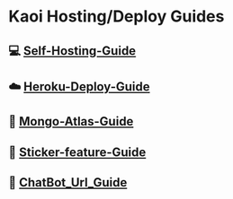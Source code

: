 # Kaoi Hosting/Deploy Guides

## 💻 [Self-Hosting-Guide](https://github.com/Hiroto77/Kaoi-Guides/blob/main/Self-hosting-guide.md)
## ☁️ [Heroku-Deploy-Guide](https://github.com/Hiroto77/Kaoi-Guides/blob/main/Heroku-Deploy-Guide.md) 
## 💚 [Mongo-Atlas-Guide](https://github.com/Hiroto77/Kaoi-Guides/blob/main/Mongo-Atlas-guide.md)
## 💫 [Sticker-feature-Guide](https://github.com/Hiroto77/Kaoi-Guides/blob/main/Sticker-feature-Guide.md)
## 🔰 [ChatBot_Url_Guide](https://github.com/Hiroto77/Kaoi-Guides/blob/main/Chat_Bot_Url.md)

